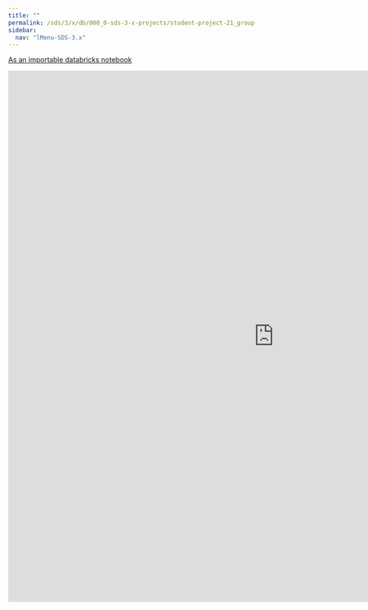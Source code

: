 ```yaml
---
title: ""
permalink: /sds/3/x/db/000_0-sds-3-x-projects/student-project-21_group-GraphSpectralAnalysis/00_introduction/
sidebar:
  nav: "lMenu-SDS-3.x"
---
```


[As an importable databricks notebook](https://lamastex.github.io/scalable-data-science/sds/3/x/db/000_0-sds-3-x-projects/student-project-21_group-GraphSpectralAnalysis/00_introduction.html)

<iframe src="https://lamastex.github.io/scalable-data-science/sds/3/x/db/000_0-sds-3-x-projects/student-project-21_group-GraphSpectralAnalysis/00_introduction.html" width="1080" height="1080" frameborder="0"></iframe>
